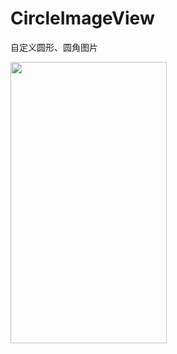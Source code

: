 # CircleImageView
自定义圆形、圆角图片

<img width="250" height="450" src="https://github.com/zkxok/MovingCoilView/blob/master/screenshot/xiaoguo.png"/>
